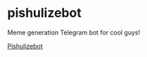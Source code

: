 # pishulizebot
Meme generation Telegram bot for cool guys!

<a href="t.me/pishulizebot">Pishulizebot</a>
